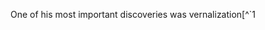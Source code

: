 One of his most important discoveries was vernalization[^`1

[^1]:“Lysenko acquired a really broad reputation, however, with  
his “discovery” of so-called vernalization (yarovization), an 
agronomic practice whereby winter crops are obtained rfm  
summer planting”  
(Medvedev and Lerner, p. 12)